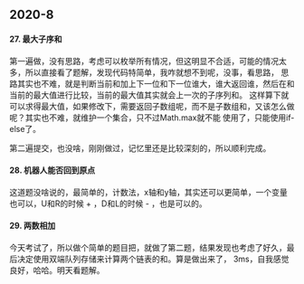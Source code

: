 ## 2020-8

#### 27. 最大子序和

第一遍做，没有思路，考虑可以枚举所有情况，但这明显不合适，可能的情况太多，所以直接看了题解，发现代码特简单，我咋就想不到呢，没事，看思路，
思路其实也不难，就是判断当前和加上下一位和下一位谁大，谁大返回谁，然后在和当前的最大值进行比较，当前的最大值其实就会上一次的子序列和。
这样算下就可以求得最大值，如果修改下，需要返回子数组呢，而不是子数组和，又该怎么做呢？其实也不难，就维护一个集合，只不过Math.max就不能
使用了，只能使用if-else了。

第二遍提交，也没啥，刚刚做过，记忆里还是比较深刻的，所以顺利完成。

#### 28. 机器人能否回到原点

这道题没啥说的，最简单的，计数法，x轴和y轴，其实还可以更简单，一个变量也可以，U和R的时候 + ，D和L的时候 - ，也是可以的。

#### 29. 两数相加

今天考试了，所以做个简单的题目把，就做了第二题，结果发现也考虑了好久，最后决定使用双端队列存储来计算两个链表的和。算是做出来了，
3ms，自我感觉良好，哈哈。明天看题解。